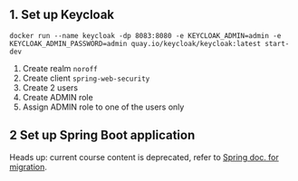 ## 1. Set up Keycloak
``docker run --name keycloak -dp 8083:8080 -e KEYCLOAK_ADMIN=admin -e KEYCLOAK_ADMIN_PASSWORD=admin quay.io/keycloak/keycloak:latest start-dev``

1. Create realm ``noroff``
2. Create client ``spring-web-security``
3. Create 2 users
4. Create ADMIN role
5. Assign ADMIN role to one of the users only

## 2 Set up Spring Boot application

Heads up: current course content is deprecated, refer to [Spring doc. for migration](https://docs.spring.io/spring-security/reference/5.8/migration/servlet/config.html).